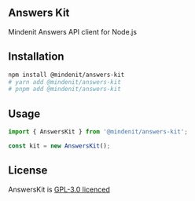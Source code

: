 ## Answers Kit

Mindenit Answers API client for Node.js

## Installation

```sh
npm install @mindenit/answers-kit
# yarn add @mindenit/answers-kit
# pnpm add @mindenit/answers-kit
```

## Usage

```js
import { AnswersKit } from '@mindenit/answers-kit';

const kit = new AnswersKit();
```

## License

AnswersKit is [GPL-3.0 licenced](https://github.com/mindenit/answers-kit/blob/main/LICENSE)
